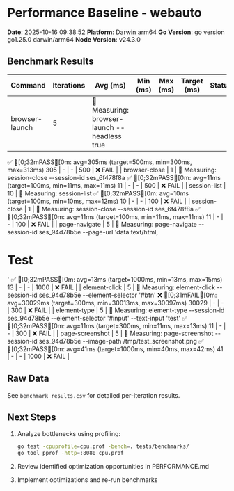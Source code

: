 # Performance Baseline - webauto

**Date**: 2025-10-16 09:38:52
**Platform**: Darwin arm64
**Go Version**: go version go1.25.0 darwin/arm64
**Node Version**: v24.3.0

## Benchmark Results

| Command | Iterations | Avg (ms) | Min (ms) | Max (ms) | Target (ms) | Status |
|---------|-----------|----------|----------|----------|-------------|--------|
| browser-launch | 5 | 🔄 Measuring: browser-launch --headless true
  ✅ [0;32mPASS[0m: avg=305ms (target=500ms, min=300ms, max=313ms)
305 | - | - | 500 | ❌ FAIL |
| browser-close | 1 | 🔄 Measuring: session-close --session-id ses_6f478f8a
  ✅ [0;32mPASS[0m: avg=11ms (target=100ms, min=11ms, max=11ms)
11 | - | - | 500 | ❌ FAIL |
| session-list | 10 | 🔄 Measuring: session-list 
  ✅ [0;32mPASS[0m: avg=10ms (target=100ms, min=10ms, max=12ms)
10 | - | - | 100 | ❌ FAIL |
| session-close | 1 | 🔄 Measuring: session-close --session-id ses_6f478f8a
  ✅ [0;32mPASS[0m: avg=11ms (target=100ms, min=11ms, max=11ms)
11 | - | - | 100 | ❌ FAIL |
| page-navigate | 5 | 🔄 Measuring: page-navigate --session-id ses_94d78b5e --page-url 'data:text/html,<html><body><h1>Test</h1></body></html>'
  ✅ [0;32mPASS[0m: avg=13ms (target=1000ms, min=13ms, max=15ms)
13 | - | - | 1000 | ❌ FAIL |
| element-click | 5 | 🔄 Measuring: element-click --session-id ses_94d78b5e --element-selector '#btn'
  ❌ [0;31mFAIL[0m: avg=30029ms (target=300ms, min=30013ms, max=30097ms)
30029 | - | - | 300 | ❌ FAIL |
| element-type | 5 | 🔄 Measuring: element-type --session-id ses_94d78b5e --element-selector '#input' --text-input 'test'
  ✅ [0;32mPASS[0m: avg=11ms (target=300ms, min=11ms, max=13ms)
11 | - | - | 300 | ❌ FAIL |
| page-screenshot | 5 | 🔄 Measuring: page-screenshot --session-id ses_94d78b5e --image-path /tmp/test_screenshot.png
  ✅ [0;32mPASS[0m: avg=41ms (target=1000ms, min=40ms, max=42ms)
41 | - | - | 1000 | ❌ FAIL |

## Raw Data

See `benchmark_results.csv` for detailed per-iteration results.

## Next Steps

1. Analyze bottlenecks using profiling:
   ```bash
   go test -cpuprofile=cpu.prof -bench=. tests/benchmarks/
   go tool pprof -http=:8080 cpu.prof
   ```

2. Review identified optimization opportunities in PERFORMANCE.md

3. Implement optimizations and re-run benchmarks
